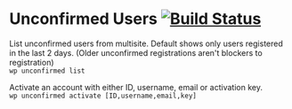 # Unconfirmed Users [![Build Status](https://travis-ci.org/trepmal/wp-cli-unconfirmed-users.svg?branch=master)](https://travis-ci.org/trepmal/wp-cli-unconfirmed-users)

List unconfirmed users from multisite. Default shows only users registered in the last 2 days. (Older unconfirmed registrations aren't blockers to registration)  
`wp unconfirmed list`

Activate an account with either ID, username, email or activation key.  
`wp unconfirmed activate [ID,username,email,key]`